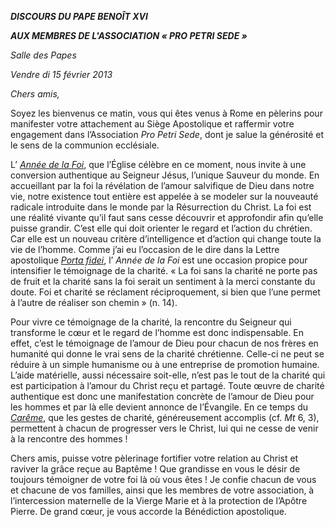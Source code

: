 ***DISCOURS DU PAPE BENOÎT XVI***

***AUX MEMBRES DE L'ASSOCIATION « PRO PETRI SEDE »***

*Salle des Papes*

*Vendre* *di* *15 février 2013*

*Chers amis,*

Soyez les bienvenus ce matin, vous qui êtes venus à Rome en pèlerins pour manifester votre attachement au Siège Apostolique et raffermir votre engagement dans l’Association *Pro Petri Sede*, dont je salue la générosité et le sens de la communion ecclésiale.

L’ *[Année de la Foi](http://www.vatican.va/special/annus_fidei/index_fr.htm)*, que l’Église célèbre en ce moment, nous invite à une conversion authentique au Seigneur Jésus, l’unique Sauveur du monde. En accueillant par la foi la révélation de l’amour salvifique de Dieu dans notre vie, notre existence tout entière est appelée à se modeler sur la nouveauté radicale introduite dans le monde par la Résurrection du Christ. La foi est une réalité vivante qu’il faut sans cesse découvrir et approfondir afin qu’elle puisse grandir. C’est elle qui doit orienter le regard et l’action du chrétien. Car elle est un nouveau critère d’intelligence et d’action qui change toute la vie de l’homme. Comme j’ai eu l’occasion de le dire dans la Lettre apostolique *[Porta fidei](/content/benedict-xvi/fr/motu_proprio/documents/hf_ben-xvi_motu-proprio_20111011_porta-fidei.html)*, l’ *Année de la Foi* est une occasion propice pour intensifier le témoignage de la charité. « La foi sans la charité ne porte pas de fruit et la charité sans la foi serait un sentiment à la merci constante du doute. Foi et charité se réclament réciproquement, si bien que l’une permet à l’autre de réaliser son chemin » (n. 14).

Pour vivre ce témoignage de la charité, la rencontre du Seigneur qui transforme le cœur et le regard de l’homme est donc indispensable. En effet, c’est le témoignage de l’amour de Dieu pour chacun de nos frères en humanité qui donne le vrai sens de la charité chrétienne. Celle-ci ne peut se réduire à un simple humanisme ou à une entreprise de promotion humaine. L’aide matérielle, aussi nécessaire soit-elle, n’est pas le tout de la charité qui est participation à l’amour du Christ reçu et partagé. Toute œuvre de charité authentique est donc une manifestation concrète de l’amour de Dieu pour les hommes et par là elle devient annonce de l’Évangile. En ce temps du *[Carême](http://www.vatican.va/liturgical_year/lent/2013/index_fr.htm)*, que les gestes de charité, généreusement accomplis (cf. *Mt* 6, 3), permettent à chacun de progresser vers le Christ, lui qui ne cesse de venir à la rencontre des hommes !

Chers amis, puisse votre pèlerinage fortifier votre relation au Christ et raviver la grâce reçue au Baptême ! Que grandisse en vous le désir de toujours témoigner de votre foi là où vous êtes ! Je confie chacun de vous et chacune de vos familles, ainsi que les membres de votre association, à l’intercession maternelle de la Vierge Marie et à la protection de l’Apôtre Pierre. De grand cœur, je vous accorde la Bénédiction apostolique.